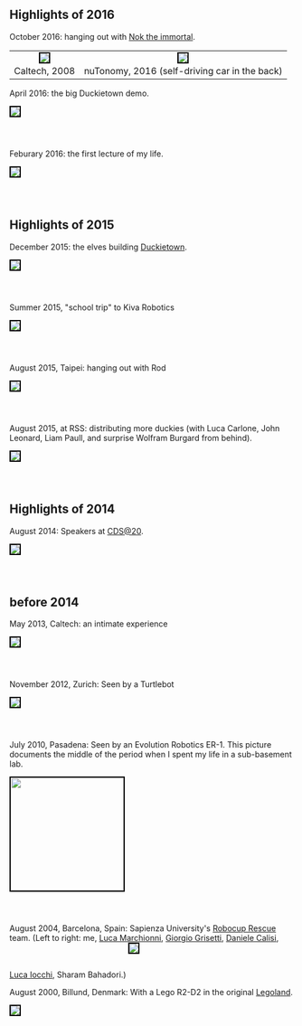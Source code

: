 <style type='text/css'>
    img.robo {
        border: solid 2px black; max-height: 30em; margin-bottom: 3em;
    }
    #nok08 {
    }
    #nok16 {
    }
    #immortal img {margin-bottom: 0.2em;}
    #immortal td {
        text-align: center;
    }
    #immortal tr {
        border: 0;
    }
</style>

<h2>Highlights of 2016</h2>

October 2016: hanging out with <a href="https://www.sites.google.com/site/tichakorn/">Nok the immortal</a>.

<table id="immortal" cellspacing="0" cellpadding="0"><tr>
    <td><img id="nok08" class='robo' src='/media/08-nok-andrea.jpg'/><br/>Caltech, 2008</td>
    <td><img id="nok16" class='robo' src='/media/16-nok-andrea.jpg'/><br/>nuTonomy, 2016
    (self-driving car in the back)</td>
    </tr>
</table>


April 2016: the big Duckietown demo.

<img class='robo' src='/media/16-duckietown-end.jpg'/>


Feburary 2016: the first lecture of my life.

<img class='robo' src='/media/16-duckietown-start.jpg'/>



<h2>Highlights of 2015</h2>

December 2015: the elves building [Duckietown](http://duckietown.mit.edu).

<img class='robo' src='/media/15-duckietown.jpg'/>

Summer 2015, "school trip" to Kiva Robotics

<img class='robo' src='/media/15-kiva.jpg'/>

August 2015, Taipei: hanging out with Rod

<img class='robo' src='/media/15-rod.jpg'/>

August 2015, at RSS: distributing more duckies (with Luca Carlone, John Leonard, Liam Paull, and surprise Wolfram
Burgard from behind).

<img class='robo' src='/media/15-rss-duckies.jpg'/>


<h2>Highlights of 2014</h2>

August 2014: Speakers at <a href="http://cds20.caltech.edu">CDS@20</a>.


<img class='robo' src='/media/14-cds20.jpg'/>


<h2>before 2014</h2>

May 2013, Caltech: an intimate experience

<img class='robo' src='/media/andrea-may13.jpg'/>

November 2012, Zurich: Seen by a Turtlebot

<img class='robo' src='/media/andrea_log-turtlebot.jpg'/>

July 2010, Pasadena: Seen by an Evolution Robotics ER-1. This picture documents the middle of the period when I spent my life
in a sub-basement lab.

<img class='robo' style='width:200px' src='/media/andrea_log.jpg'/>


August 2004, Barcelona, Spain: Sapienza University's <a href='http://www.robocuprescue.org/'>Robocup Rescue</a> team. (Left to right:
me, <a href="https://www.linkedin.com/in/lucamarchionni/">Luca Marchionni</a>, <a href="http://www2.informatik.uni-freiburg.de/~grisetti/">Giorgio Grisetti</a>, <a href="https://www.linkedin.com/in/danielecalisi/">Daniele Calisi</a>,
<a href="http://www.dis.uniroma1.it/~iocchi/">Luca Iocchi</a>,
Sharam Bahadori.)
<img class='robo' src="https://censi.science/pub/university/images/robocup2004/robocup2004-spqr-album/img/1/2.jpg"/>


August 2000, Billund, Denmark: With a Lego R2-D2 in the original <a href='http://www.legoland.dk/en/'>Legoland</a>.

<img  class='robo' src='/media/mini/legoland.jpg'/>
